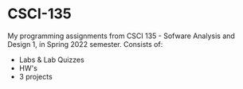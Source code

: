 # CSCI-135

My programming assignments from CSCI 135 - Sofware Analysis and Design 1, in Spring 2022 semester.
Consists of:
- Labs & Lab Quizzes
- HW's
- 3 projects
